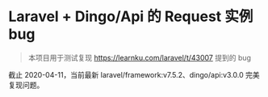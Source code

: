 # Laravel + Dingo/Api 的 Request 实例 bug

> 本项目用于测试复现 https://learnku.com/laravel/t/43007 提到的 bug

截止 2020-04-11，当前最新 laravel/framework:v7.5.2、dingo/api:v3.0.0 完美复现问题。
